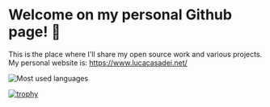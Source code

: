 # Welcome on my personal Github page! 👋
This is the place where I'll share my open source work and various projects.\
My personal website is: https://www.lucacasadei.net/

![Most used languages](https://github-readme-stats.vercel.app/api/top-langs/?username=DanySk&show_icons=true&theme=radical&hide_border=true)

[![trophy](https://github-profile-trophy.vercel.app/?username=Lucaaa31)](https://github.com/ryo-ma/github-profile-trophy)
